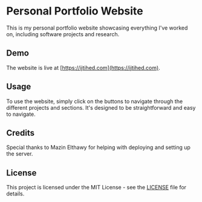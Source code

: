 # Personal Portfolio Website

This is my personal portfolio website showcasing everything I've worked on, including software projects and research.

## Demo

The website is live at [https://ijtihed.com](https://ijtihed.com).

## Usage

To use the website, simply click on the buttons to navigate through the different projects and sections. It's designed to be straightforward and easy to navigate.

## Credits

Special thanks to Mazin Elthawy for helping with deploying and setting up the server.

## License

This project is licensed under the MIT License - see the [LICENSE](LICENSE) file for details.
